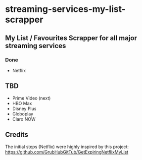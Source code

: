 # streaming-services-my-list-scrapper

## My List / Favourites Scrapper for all major streaming services

### Done

- Netflix

## TBD

- Prime Video (next)
- HBO Max
- Disney Plus
- Globoplay
- Claro NOW

## Credits

The initial steps (Netflix) were highly inspired by this project:
https://github.com/GrubHubGitTub/GetExpiringNetflixMyList
